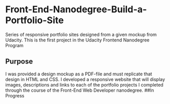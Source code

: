# Front-End-Nanodegree-Build-a-Portfolio-Site
Series of responsive portfolio sites designed from a given mockup from Udacity. This is the first project in the Udacity Frontend Nanodegree Program
## Purpose
I was provided a design mockup as a PDF-file and must replicate that design in HTML and CSS. I developed a responsive website that will display images, descriptions and links to each of the portfolio projects I completed through the course of the Front-End Web Developer nanodegree.
##In Progress